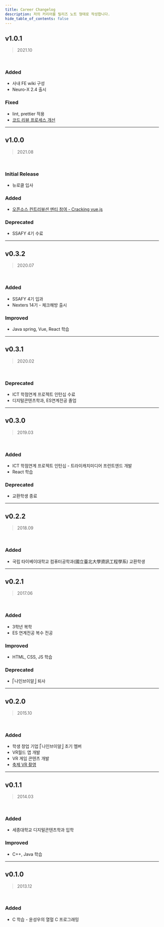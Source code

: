 ```yaml
---
title: Career Changelog
description: 저의 커리어를 릴리즈 노트 형태로 작성합니다. 
hide_table_of_contents: false
---
```



## v1.0.1
> 2021.10
<br />


### Added
- 사내 FE wiki 구성 
- Neuro-X 2.4 출시 
  
### Fixed
- lint, prettier 적용
- [코드 리뷰 프로세스 개선](/blog/docs/documentation/first)

---

## v1.0.0
> 2021.08
<br />


### Initial Release
- 뉴로클 입사
 
### Added
- [오픈소스 컨트리뷰션 멘티 참여 - Cracking vue.js](/blog/dev/crackingvue)

### Deprecated
- SSAFY 4기 수료


---


## v0.3.2
> 2020.07
<br />

### Added
- SSAFY 4기 입과
- Nexters 14기 - 체크해방 출시

### Improved
- Java spring, Vue, React 학습 


---

## v0.3.1
> 2020.02
<br />


### Deprecated
- ICT 학점연계 프로젝트 인턴십 수료
- 디지털콘텐츠학과, ES연계전공 졸업

---

## v0.3.0
> 2019.03
<br />

### Added
- ICT 학점연계 프로젝트 인턴십 - 트라이캐치미디어 프런트엔드 개발
- React 학습 

### Deprecated
- 교환학생 종료

---

## v0.2.2
> 2018.09
<br />

### Added
- 국립 타이베이대학교 컴퓨터공학과(國立臺北大學資訊工程學系) 교환학생

---

## v0.2.1
> 2017.06
<br />

### Added
- 3학년 복학
- ES 연계전공 복수 전공

### Improved
- HTML, CSS, JS 학습

### Deprecated
- ⎡나인브이알⎦ 퇴사


---

## v0.2.0
> 2015.10
<br />

### Added
- 학생 창업 기업 ⎡나인브이알⎦ 초기 멤버
- VR월드 앱 개발 
- VR 게임 콘텐츠 개발 
- [축제 VR 촬영](https://edu.donga.com/news/articleView.html?idxno=10284)  

---

## v0.1.1
> 2014.03
<br />

### Added
- 세종대학교 디지털콘텐츠학과 입학

### Improved
- C++, Java 학습

---

## v0.1.0
> 2013.12
<br />

### Added
- C 학습 - 윤성우의 열혈 C 프로그래밍

